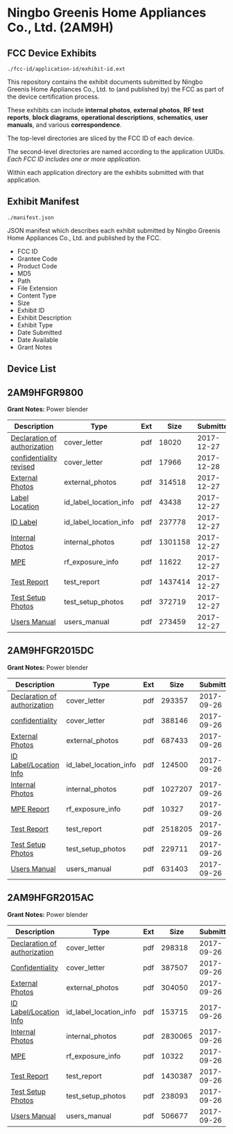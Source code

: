 # Ningbo Greenis Home Appliances Co., Ltd. (2AM9H)
## FCC Device Exhibits

```
./fcc-id/application-id/exhibit-id.ext
```

This repository contains the exhibit documents submitted by Ningbo Greenis Home Appliances Co., Ltd. to (and published by) the FCC as part of the device certification process.

These exhibits can include **internal photos**, **external photos**, **RF test reports**, **block diagrams**, **operational descriptions**, **schematics**, **user manuals**, and various **correspondence**.

The top-level directories are sliced by the FCC ID of each device.

The second-level directories are named according to the application UUIDs. *Each FCC ID includes one or more application.*

Within each application directory are the exhibits submitted with that application. 

## Exhibit Manifest

```
./manifest.json
```

JSON manifest which describes each exhibit submitted by Ningbo Greenis Home Appliances Co., Ltd. and published by the FCC.

- FCC ID
- Grantee Code
- Product Code
- MD5
- Path
- File Extension
- Content Type
- Size
- Exhibit ID
- Exhibit Description
- Exhibit Type
- Date Submitted
- Date Available
- Grant Notes

## Device List
## 2AM9HFGR9800
**Grant Notes:** Power blender

| Description | Type | Ext | Size | Submitted | Available |
| ----------- | ---- | --- | ---- | --------- | --------- |
| [Declaration of authorization](2AM9HFGR9800/faf8db7401f9daccb46e91182f9c35fe/3693782.pdf) | cover_letter | pdf | 18020 | 2017-12-27 | 2017-12-28 |
| [confidentiality revised](2AM9HFGR9800/faf8db7401f9daccb46e91182f9c35fe/3695001.pdf) | cover_letter | pdf | 17966 | 2017-12-28 | 2017-12-28 |
| [External Photos](2AM9HFGR9800/faf8db7401f9daccb46e91182f9c35fe/3693791.pdf) | external_photos | pdf | 314518 | 2017-12-27 | None |
| [Label Location](2AM9HFGR9800/faf8db7401f9daccb46e91182f9c35fe/3693789.pdf) | id_label_location_info | pdf | 43438 | 2017-12-27 | 2017-12-28 |
| [ID Label](2AM9HFGR9800/faf8db7401f9daccb46e91182f9c35fe/3693790.pdf) | id_label_location_info | pdf | 237778 | 2017-12-27 | 2017-12-28 |
| [Internal Photos](2AM9HFGR9800/faf8db7401f9daccb46e91182f9c35fe/3693792.pdf) | internal_photos | pdf | 1301158 | 2017-12-27 | None |
| [MPE](2AM9HFGR9800/faf8db7401f9daccb46e91182f9c35fe/3693784.pdf) | rf_exposure_info | pdf | 11622 | 2017-12-27 | 2017-12-28 |
| [Test Report](2AM9HFGR9800/faf8db7401f9daccb46e91182f9c35fe/3693785.pdf) | test_report | pdf | 1437414 | 2017-12-27 | 2017-12-28 |
| [Test Setup Photos](2AM9HFGR9800/faf8db7401f9daccb46e91182f9c35fe/3693793.pdf) | test_setup_photos | pdf | 372719 | 2017-12-27 | None |
| [Users Manual](2AM9HFGR9800/faf8db7401f9daccb46e91182f9c35fe/3693794.pdf) | users_manual | pdf | 273459 | 2017-12-27 | None |
## 2AM9HFGR2015DC
**Grant Notes:** Power blender

| Description | Type | Ext | Size | Submitted | Available |
| ----------- | ---- | --- | ---- | --------- | --------- |
| [Declaration of authorization](2AM9HFGR2015DC/408c72b56cc463c76f578e5c7de45603/3579787.pdf) | cover_letter | pdf | 293357 | 2017-09-26 | 2017-09-27 |
| [confidentiality](2AM9HFGR2015DC/408c72b56cc463c76f578e5c7de45603/3579814.pdf) | cover_letter | pdf | 388146 | 2017-09-26 | 2017-09-27 |
| [External Photos](2AM9HFGR2015DC/408c72b56cc463c76f578e5c7de45603/3579790.pdf) | external_photos | pdf | 687433 | 2017-09-26 | 2017-09-27 |
| [ID Label/Location Info](2AM9HFGR2015DC/408c72b56cc463c76f578e5c7de45603/3579863.pdf) | id_label_location_info | pdf | 124500 | 2017-09-26 | 2017-09-27 |
| [Internal Photos](2AM9HFGR2015DC/408c72b56cc463c76f578e5c7de45603/3579838.pdf) | internal_photos | pdf | 1027207 | 2017-09-26 | 2017-09-27 |
| [MPE Report](2AM9HFGR2015DC/408c72b56cc463c76f578e5c7de45603/3579889.pdf) | rf_exposure_info | pdf | 10327 | 2017-09-26 | 2017-09-27 |
| [Test Report](2AM9HFGR2015DC/408c72b56cc463c76f578e5c7de45603/3579833.pdf) | test_report | pdf | 2518205 | 2017-09-26 | 2017-09-27 |
| [Test Setup Photos](2AM9HFGR2015DC/408c72b56cc463c76f578e5c7de45603/3579866.pdf) | test_setup_photos | pdf | 229711 | 2017-09-26 | 2017-09-27 |
| [Users Manual](2AM9HFGR2015DC/408c72b56cc463c76f578e5c7de45603/3579867.pdf) | users_manual | pdf | 631403 | 2017-09-26 | 2017-09-27 |
## 2AM9HFGR2015AC
**Grant Notes:** Power blender

| Description | Type | Ext | Size | Submitted | Available |
| ----------- | ---- | --- | ---- | --------- | --------- |
| [Declaration of authorization](2AM9HFGR2015AC/322c6ff98f25adb0f15e6b04e0f4aad8/3579982.pdf) | cover_letter | pdf | 298318 | 2017-09-26 | 2017-09-27 |
| [Confidentiality](2AM9HFGR2015AC/322c6ff98f25adb0f15e6b04e0f4aad8/3579983.pdf) | cover_letter | pdf | 387507 | 2017-09-26 | 2017-09-27 |
| [External Photos](2AM9HFGR2015AC/322c6ff98f25adb0f15e6b04e0f4aad8/3579965.pdf) | external_photos | pdf | 304050 | 2017-09-26 | 2017-09-27 |
| [ID Label/Location Info](2AM9HFGR2015AC/322c6ff98f25adb0f15e6b04e0f4aad8/3579971.pdf) | id_label_location_info | pdf | 153715 | 2017-09-26 | 2017-09-27 |
| [Internal Photos](2AM9HFGR2015AC/322c6ff98f25adb0f15e6b04e0f4aad8/3579966.pdf) | internal_photos | pdf | 2830065 | 2017-09-26 | 2017-09-27 |
| [MPE](2AM9HFGR2015AC/322c6ff98f25adb0f15e6b04e0f4aad8/3579985.pdf) | rf_exposure_info | pdf | 10322 | 2017-09-26 | 2017-09-27 |
| [Test Report](2AM9HFGR2015AC/322c6ff98f25adb0f15e6b04e0f4aad8/3579984.pdf) | test_report | pdf | 1430387 | 2017-09-26 | 2017-09-27 |
| [Test Setup Photos](2AM9HFGR2015AC/322c6ff98f25adb0f15e6b04e0f4aad8/3579973.pdf) | test_setup_photos | pdf | 238093 | 2017-09-26 | 2017-09-27 |
| [Users Manual](2AM9HFGR2015AC/322c6ff98f25adb0f15e6b04e0f4aad8/3579974.pdf) | users_manual | pdf | 506677 | 2017-09-26 | 2017-09-27 |
